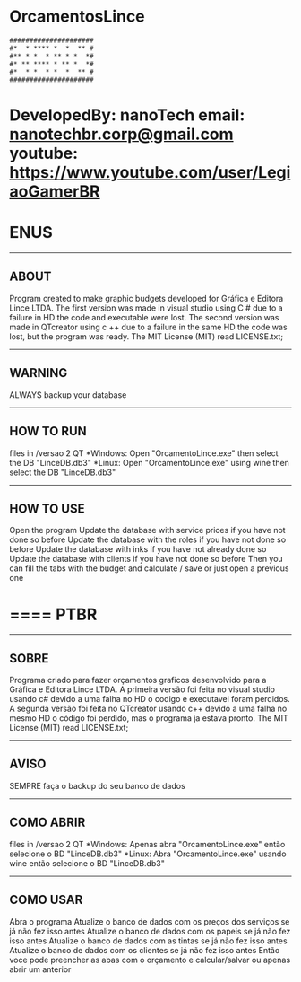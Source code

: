 # OrcamentosLince
```
#####################
#*  * **** *  *  ** #
#** * *  * ** * *  *#
#* ** **** * ** *  *#
#*  * *  * *  *  ** #
#####################
```
DevelopedBy: nanoTech
email: nanotechbr.corp@gmail.com
youtube: https://www.youtube.com/user/LegiaoGamerBR
====
ENUS
====
-------------------------------------------------------
ABOUT
-------------------------------------------------------
Program created to make graphic budgets developed
for Gráfica e Editora Lince LTDA.
The first version was made in visual studio using C #
due to a failure in HD the code and executable were lost.
The second version was made in QTcreator using c ++
due to a failure in the same HD the code was lost,
but the program was ready.
The MIT License (MIT) read LICENSE.txt;	

-------------------------------------------------------
WARNING
-------------------------------------------------------
ALWAYS backup your database

-------------------------------------------------------
HOW TO RUN
-------------------------------------------------------
files in /versao 2 QT
*Windows: Open "OrcamentoLince.exe" then select the DB "LinceDB.db3"
*Linux: Open "OrcamentoLince.exe" using wine then select the DB "LinceDB.db3"

-------------------------------------------------------
HOW TO USE
-------------------------------------------------------
Open the program
Update the database with service prices if you have not done so before
Update the database with the roles if you have not done so before
Update the database with inks if you have not already done so
Update the database with clients if you have not done so before
Then you can fill the tabs with the budget and calculate / save or just open a previous one

====
PTBR
====
-------------------------------------------------------
SOBRE
-------------------------------------------------------
Programa criado para fazer orçamentos graficos desenvolvido 
para a Gráfica e Editora Lince LTDA.
A primeira versão foi feita no visual studio usando c# 
devido a uma falha no HD o codigo e executavel foram perdidos.
A segunda versão foi feita no QTcreator usando c++
devido a uma falha no mesmo HD o código foi perdido, 
mas o programa ja estava pronto.
The MIT License (MIT) read LICENSE.txt;	

-------------------------------------------------------
AVISO
-------------------------------------------------------
SEMPRE faça o backup do seu banco de dados

-------------------------------------------------------
COMO ABRIR
-------------------------------------------------------
files in /versao 2 QT
*Windows: Apenas abra "OrcamentoLince.exe" então selecione o BD "LinceDB.db3"
*Linux: Abra "OrcamentoLince.exe" usando wine então selecione o BD "LinceDB.db3"

-------------------------------------------------------
COMO USAR
-------------------------------------------------------
Abra o programa
Atualize o banco de dados com os preços dos serviços se já não fez isso antes
Atualize o banco de dados com os papeis se já não fez isso antes
Atualize o banco de dados com as tintas se já não fez isso antes
Atualize o banco de dados com os clientes se já não fez isso antes
Então voce pode preencher as abas com o orçamento e calcular/salvar ou apenas abrir um anterior
